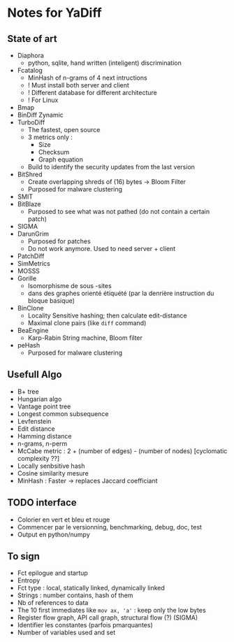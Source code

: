 # Notes for YaDiff


## State of art

* Diaphora
    * python, sqlite, hand written (inteligent) discrimination
* Fcatalog
    * MinHash of n-grams of 4 next intructions
    * ! Must install both server and client
    * ! Different database for different architecture
    * ! For Linux
* Bmap
* BinDiff Zynamic
* TurboDiff
    * The fastest, open source
    * 3 metrics only :
        * Size
        * Checksum
        * Graph equation
    * Build to identify the security updates from the last version
* BitShred
    * Create overlapping shreds of (16) bytes -> Bloom Filter
    * Purposed for malware clustering
* SMIT
* BitBlaze
    * Purposed to see what was not pathed (do not contain a certain patch)
* SIGMA
* DarunGrim
    * Purposed for patches
    * Do not work anymore. Used to need server + client
* PatchDiff
* SimMetrics
* MOSSS
* Gorille
    * Isomorphisme de sous -sites
    * dans des graphes orienté étiquété (par la denrière instruction du bloque basique)
* BinClone
    * Locality Sensitive hashing; then calculate edit-distance
    * Maximal clone pairs (like `diff` command)
* BeaEngine
    * Karp-Rabin String machine, Bloom filter
* peHash
    * Purposed for malware clustering


## Usefull Algo

* B+ tree
* Hungarian algo
* Vantage point tree
* Longest common subsequence
* Levfenstein
* Edit distance
* Hamming distance
* n-grams, n-perm
* McCabe metric : 2 + (number of edges) - (number of nodes) [cyclomatic complexity ??]
* Locally senbsitive hash
* Cosine similarity mesure
* MinHash : Faster -> replaces Jaccard coefficiant



## TODO interface

* Colorier en vert et bleu et rouge
* Commencer par le versionning, benchmarking, debug, doc, test
* Output en python/numpy


## To sign

* Fct epilogue and startup
* Entropy
* Fct type : local, statically linked, dynamically linked
* Strings : number contains, hash of them
* Nb of references to data
* The 10 first immediates like `mov ax, 'a'` : keep only the low bytes
* Register flow graph, API call graph, structural flow (?) (SIGMA)
* Identifier les constantes (parfois pmarquantes)
* Number of variables used and set
